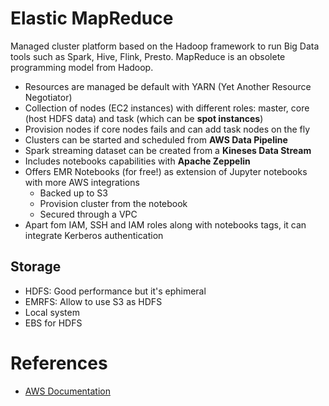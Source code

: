 # Elastic MapReduce

Managed cluster platform based on the Hadoop framework to run Big Data tools such as Spark, Hive, Flink, Presto. MapReduce is an obsolete programming model from Hadoop.

- Resources are managed be default with YARN (Yet Another Resource Negotiator)
- Collection of nodes (EC2 instances) with different roles: master, core (host HDFS data) and task (which can be **spot instances**)
- Provision nodes if core nodes fails and can add task nodes on the fly
- Clusters can be started and scheduled from **AWS Data Pipeline**
- Spark streaming dataset can be created from a **Kineses Data Stream**
- Includes notebooks capabilities with **Apache Zeppelin**
- Offers EMR Notebooks (for free!) as extension of Jupyter notebooks with more AWS integrations
  - Backed up to S3
  - Provision cluster from the notebook
  - Secured through a VPC
- Apart fom IAM, SSH and IAM roles along with notebooks tags, it can integrate Kerberos authentication

## Storage

- HDFS: Good performance but it's ephimeral
- EMRFS: Allow to use S3 as HDFS
- Local system
- EBS for HDFS


# References

- [AWS Documentation](https://docs.aws.amazon.com/index.html)